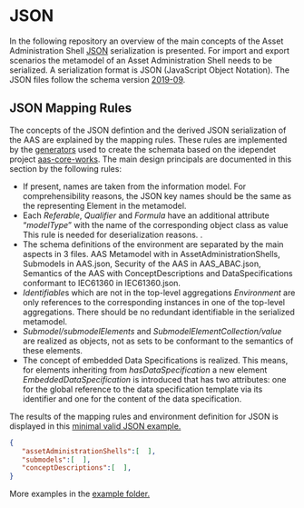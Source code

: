 # JSON
In the following repository an overview of the main concepts of the Asset Administration Shell [JSON](https://tools.ietf.org/html/rfc8259) serialization is presented. For import and export scenarios the metamodel of an Asset Administration Shell needs to be serialized. A serialization format is JSON (JavaScript Object Notation). The JSON files follow the schema version [2019-09](https://json-schema.org/specification-links.html#2019-09-formerly-known-as-draft-8).

## JSON Mapping Rules
The concepts of the JSON defintion and the derived JSON serialization of the AAS are explained by the mapping rules. These rules are implemented by the [generators](https://github.com/aas-core-works/aas-core-codegen) used to create the schemata based on the idependet project [aas-core-works](https://github.com/aas-core-works/). The main design principals are documented in this section by the following rules:


- If present, names are taken from the information model. For comprehensibility reasons, the JSON key names should be the same as the representing Element in the metamodel. 
- Each *Referable*, *Qualifier* and *Formula* have an additional attribute “*modelType*” with the name of the corresponding object class as value This rule is needed for deserialization reasons. . 
- The schema definitions of the environment are separated by the main aspects in 3 files. AAS Metamodel with in AssetAdministrationShells, Submodels in AAS.json, Security of the AAS in AAS_ABAC.json, Semantics of the AAS with ConceptDescriptions and DataSpecifications conformant to IEC61360 in IEC61360.json.
- *Identifiable*s which are not in the top-level aggregations *Environment* are only references to the corresponding instances in one of the top-level aggregations.
There should be no redundant identifiable in the serialized metamodel. 
- *Submodel/submodelElements* and *SubmodelElementCollection/value* are realized as objects, not as sets to be conformant to the semantics of these elements.
- The concept of embedded Data Specifications is realized. This means, for elements inheriting from *hasDataSpecification* a new element *EmbeddedDataSpecification* is introduced that has two attributes: one for the global reference to the data specification template via its identifier and one for the content of the data specification.

The results of the mapping rules and environment definition for JSON is displayed in this [minimal valid JSON example.](examples/miniJsonExample.json) 
```JSON
{  
   "assetAdministrationShells":[  ],
   "submodels":[  ],
   "conceptDescriptions":[  ],
}
```  

More examples in the [example folder.](examples)

